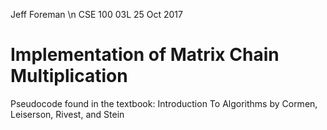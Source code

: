 Jeff Foreman \n
CSE 100 03L
25 Oct 2017

# Implementation of Matrix Chain Multiplication
Pseudocode found in the textbook:
Introduction To Algorithms by Cormen, Leiserson, Rivest, and Stein
